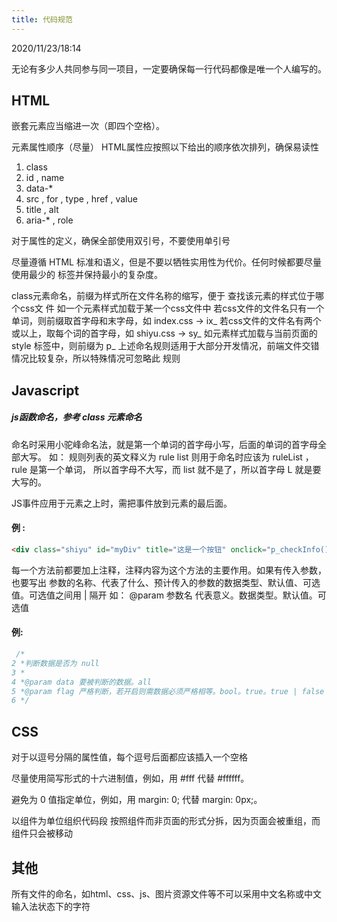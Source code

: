 ```yaml
---
title: 代码规范
---
```

2020/11/23/18:14

无论有多少人共同参与同一项目，一定要确保每一行代码都像是唯一个人编写的。

## HTML

嵌套元素应当缩进一次（即四个空格）。  

元素属性顺序（尽量）
HTML属性应按照以下给出的顺序依次排列，确保易读性
1. class
2. id , name
3. data-*
4. src , for , type , href , value
5. title , alt
6. aria-* , role

对于属性的定义，确保全部使用双引号，不要使用单引号

尽量遵循 HTML 标准和语义，但是不要以牺牲实用性为代价。任何时候都要尽量使用最少的
标签并保持最小的复杂度。

class元素命名，前缀为样式所在文件名称的缩写，便于 查找该元素的样式位于哪个css文
件
如一个元素样式加载于某一个css文件中
若css文件的文件名只有一个单词，则前缀取首字母和末字母，如 index.css -> ix_
若css文件的文件名有两个或以上，取每个词的首字母，如 shiyu.css -> sy_
如元素样式加载与当前页面的 style 标签中，则前缀为 p_
上述命名规则适用于大部分开发情况，前端文件交错情况比较复杂，所以特殊情况可忽略此
规则

## Javascript
##### js函数命名，参考 class 元素命名

命名时采用小驼峰命名法，就是第一个单词的首字母小写，后面的单词的首字母全部大写。
如： 规则列表的英文释义为 rule list 则用于命名时应该为 ruleList ，rule 是第一个单词，
所以首字母不大写，而 list 就不是了，所以首字母 L 就是要大写的。

JS事件应用于元素之上时，需把事件放到元素的最后面。
#### 例 :
``` html
<div class="shiyu" id="myDiv" title="这是一个按钮" onclick="p_checkInfo()"></div>
```
每一个方法前都要加上注释，注释内容为这个方法的主要作用。如果有传入参数，也要写出
参数的名称、代表了什么、预计传入的参数的数据类型、默认值、可选值。可选值之间用 |
隔开
如： @param 参数名 代表意义。数据类型。默认值。可选值
#### 例:
``` javascript
 /*
2 *判断数据是否为 null
3 *
4 *@param data 要被判断的数据。all
5 *@param flag 严格判断，若开启则需数据必须严格相等。bool。true。true | false
6 */
```
## CSS

对于以逗号分隔的属性值，每个逗号后面都应该插入一个空格

尽量使用简写形式的十六进制值，例如，用 #fff 代替 #ffffff。

避免为 0 值指定单位，例如，用 margin: 0; 代替 margin: 0px;。

以组件为单位组织代码段
按照组件而非页面的形式分拆，因为页面会被重组，而组件只会被移动

## 其他

所有文件的命名，如html、css、js、图片资源文件等不可以采用中文名称或中文输入法状态下的字符